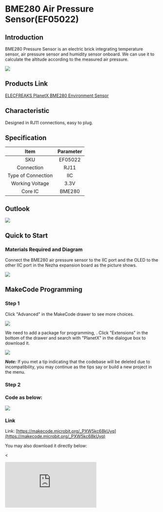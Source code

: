 ﻿# BME280 Air Pressure Sensor(EF05022)

## Introduction

BME280 Pressure Sensor is an electric brick integrating temperature sensor, air pressure sensor and humidity sensor onboard. We can use it to calculate the altitude according to the measured air pressure.

![](https://wiki-media-ef.oss-cn-hongkong.aliyuncs.com//images/05022_01.png)

## Products Link

[ELECFREAKS PlanetX BME280 Environment Sensor](https://shop.elecfreaks.com/products/elecfreaks-planetx-bme280-environment-sensor?_pos=1&_sid=6994421f6&_ss=r)


## Characteristic


 Designed in RJ11 connections, easy to plug.

## Specification


Item | Parameter
:-: | :-:
SKU|EF05022
Connection|RJ11
Type of Connection|IIC
Working Voltage|3.3V
Core IC|BME280


## Outlook


![](https://wiki-media-ef.oss-cn-hongkong.aliyuncs.com//images/05022_02.png)

## Quick to Start


### Materials Required and Diagram

 Connect the BME280 air pressure sensor to the IIC port and the OLED to the other IIC port in the Nezha expansion board as the picture shows.


![](https://wiki-media-ef.oss-cn-hongkong.aliyuncs.com//images/05022_03.png)

## MakeCode Programming


### Step 1

Click "Advanced" in the MakeCode drawer to see more choices.

![](https://wiki-media-ef.oss-cn-hongkong.aliyuncs.com//images/05001_04.png)

We need to add a package for programming, . Click "Extensions" in the bottom of the drawer and search with "PlanetX" in the dialogue box to download it.

![](https://wiki-media-ef.oss-cn-hongkong.aliyuncs.com//images/05001_05.png)

***Note:*** If you met a tip indicating that the codebase will be deleted due to incompatibility, you may continue as the tips say or build a new project in the menu.

### Step 2

### Code as below:

![](https://wiki-media-ef.oss-cn-hongkong.aliyuncs.com//images/05022_06.png)


### Link
Link: [https://makecode.microbit.org/_PXW5kc68kUyq](https://makecode.microbit.org/_PXW5kc68kUyq)

You may also download it directly below:

<
<div
    style={{
        position: 'relative',
        paddingBottom: '60%',
        overflow: 'hidden',
    }}
>
    <iframe
        src="https://makecode.microbit.org/_PXW5kc68kUyq"
        frameborder="0"
        sandbox="allow-popups allow-forms allow-scripts allow-same-origin"
        style={{
            position: 'absolute',
            width: '100%',
            height: '100%',
        }}
    />
</div>


### Result
 The values of the temperature, moisture, air pressure and the altitude in the current environment display on the OLED screen.

## Relevant File


## Technique File
